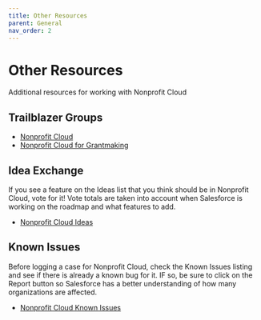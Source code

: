 ```yaml
---
title: Other Resources
parent: General
nav_order: 2
---
```


# Other Resources

Additional resources for working with Nonprofit Cloud

## Trailblazer Groups
* [Nonprofit Cloud](https://trailhead.salesforce.com/trailblazer-community/groups/0F94V000000oRAfSAM)
* [Nonprofit Cloud for Grantmaking](https://trailhead.salesforce.com/trailblazer-community/groups/0F94V000000oRFlSAM)

## Idea Exchange
If you see a feature on the Ideas list that you think should be in Nonprofit Cloud, vote for it! Vote totals are taken into account when Salesforce is working on the roadmap and what features to add.
* [Nonprofit Cloud Ideas](https://ideas.salesforce.com/s/search#t=All&sort=relevancy&f:@sfcategoryfull=[Nonprofit%7CNonprofit%20Cloud,Nonprofit%7CNonprofit%20Cloud%3A%20Case%20Management,Nonprofit%7CNonprofit%20Cloud%3A%20Fundraising,Nonprofit%7CNonprofit%20Cloud%3A%20Grantmaking,Nonprofit%7CNonprofit%20Cloud%3A%20Outcome%20Management,Nonprofit%7CNonprofit%20Cloud%3A%20Program%20Management])

## Known Issues
Before logging a case for Nonprofit Cloud, check the Known Issues listing and see if there is already a known bug for it. IF so, be sure to click on the Report button so Salesforce has a better understanding of how many organizations are affected.
* [Nonprofit Cloud Known Issues](https://issues.salesforce.com/#f[sfcategoryfull]=Nonprofit%7CNonprofit%20Cloud,Nonprofit%7CNonprofit%20Cloud%3A%20Case%20Management,Nonprofit%7CNonprofit%20Cloud%3A%20Fundraising,Nonprofit%7CNonprofit%20Cloud%3A%20Grantmaking,Nonprofit%7CNonprofit%20Cloud%3A%20Program%20Management)
